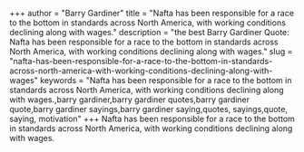 +++
author = "Barry Gardiner"
title = "Nafta has been responsible for a race to the bottom in standards across North America, with working conditions declining along with wages."
description = "the best Barry Gardiner Quote: Nafta has been responsible for a race to the bottom in standards across North America, with working conditions declining along with wages."
slug = "nafta-has-been-responsible-for-a-race-to-the-bottom-in-standards-across-north-america-with-working-conditions-declining-along-with-wages"
keywords = "Nafta has been responsible for a race to the bottom in standards across North America, with working conditions declining along with wages.,barry gardiner,barry gardiner quotes,barry gardiner quote,barry gardiner sayings,barry gardiner saying,quotes, sayings,quote, saying, motivation"
+++
Nafta has been responsible for a race to the bottom in standards across North America, with working conditions declining along with wages.
